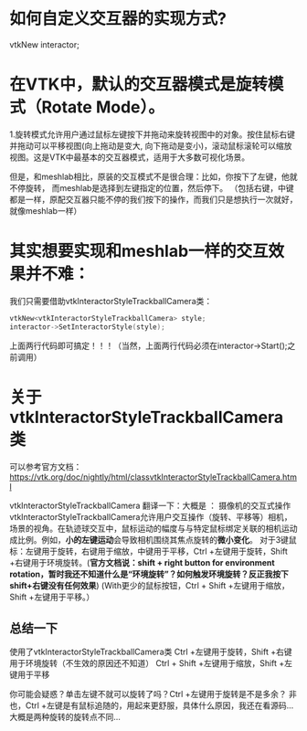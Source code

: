 # 如何自定义交互器的实现方式?
vtkNew<vtkRenderWindowInteractor> interactor;


# 在VTK中，默认的交互器模式是旋转模式（Rotate Mode）。
1.旋转模式允许用户通过鼠标左键按下并拖动来旋转视图中的对象。按住鼠标右键并拖动可以平移视图(向上拖动是变大,
向下拖动是变小)，滚动鼠标滚轮可以缩放视图。这是VTK中最基本的交互器模式，适用于大多数可视化场景。

但是，和meshlab相比，原装的交互模式不是很合理：比如，你按下了左键，他就不停旋转，
而meshlab是选择到左键指定的位置，然后停下。
（包括右键，中键都是一样，原配交互器只能不停的我们按下的操作，而我们只是想执行一次就好，就像meshlab一样）

# 其实想要实现和meshlab一样的交互效果并不难：
我们只需要借助vtkInteractorStyleTrackballCamera类：
```cpp
vtkNew<vtkInteractorStyleTrackballCamera> style;
interactor->SetInteractorStyle(style);
```
上面两行代码即可搞定！！！（当然，上面两行代码必须在interactor->Start();之前调用）

# 关于vtkInteractorStyleTrackballCamera类
可以参考官方文档：
https://vtk.org/doc/nightly/html/classvtkInteractorStyleTrackballCamera.html

vtkInteractorStyleTrackballCamera 翻译一下：大概是 ： 摄像机的交互式操作
vtkInteractorStyleTrackballCamera允许用户交互操作（旋转、平移等）相机，场景的视角。在轨迹球交互中，鼠标运动的幅度与与特定鼠标绑定关联的相机运动成比例。例如，**小的左键运动**会导致相机围绕其焦点旋转的**微小变化**。
对于3键鼠标：左键用于旋转，右键用于缩放，中键用于平移，Ctrl +左键用于旋转，Shift +右键用于环境旋转。(**官方文档说：shift + right button for environment rotation，暂时我还不知道什么是“环境旋转”？如何触发环境旋转？反正我按下shift+右键没有任何效果**)
(With更少的鼠标按钮，Ctrl + Shift +左键用于缩放，Shift +左键用于平移。）

## 总结一下
使用了vtkInteractorStyleTrackballCamera类
Ctrl +左键用于旋转，Shift +右键用于环境旋转（不生效的原因还不知道）
Ctrl + Shift +左键用于缩放，Shift +左键用于平移

你可能会疑惑？单击左键不就可以旋转了吗？Ctrl +左键用于旋转是不是多余？
非也，Ctrl +左键是有鼠标追随的，用起来更舒服，具体什么原因，我还在看源码...大概是两种旋转的旋转点不同...
